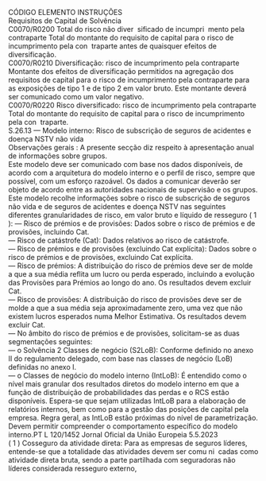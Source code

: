  
CÓDIGO  ELEMENTO  INSTRUÇÕES  
Requisitos de Capital de Solvência  
C0070/R0200  Total do risco não diver ­
sificado de incumpri ­
mento pela contraparte  Total do montante do requisito de capital para o risco de incumprimento pela con ­
traparte antes de quaisquer efeitos de diversificação.  
C0070/R0210  Diversificação: 
risco de incumprimento 
pela contraparte  Montante dos efeitos de diversificação permitidos na agregação dos requisitos de capital 
para o risco de incumprimento pela contraparte para as exposições de tipo 1 e de tipo 
2 em valor bruto. 
Este montante deverá ser comunicado como um valor negativo.  
C0070/R0220  Risco diversificado: 
risco de incumprimento 
pela contraparte  Total do montante do requisito de capital para o risco de incumprimento pela con ­
traparte.  
S.26.13 — Modelo interno: Risco de subscrição de seguros de acidentes e doença NSTV não vida  
Observações gerais : 
A presente secção diz respeito à apresentação anual de informações sobre grupos.  
Este modelo deve ser comunicado com base nos dados disponíveis, de acordo com a arquitetura do modelo interno e o 
perfil de risco, sempre que possível, com um esforço razoável. Os dados a comunicar deverão ser objeto de acordo entre 
as autoridades nacionais de supervisão e os grupos.  
Este modelo recolhe informações sobre o risco de subscrição de seguros não vida e de seguros de acidentes e doença 
NSTV nas seguintes diferentes granularidades de risco, em valor bruto e líquido de resseguro (  1 ): 
— Risco de prémios e de provisões: Dados sobre o risco de prémios e de provisões, incluindo Cat.  
— Risco de catástrofe (Cat): Dados relativos ao risco de catástrofe.  
— Risco de prémios e de provisões (excluindo Cat explícita): Dados sobre o risco de prémios e de provisões, excluindo 
Cat explícita.  
— Risco de prémios: A distribuição do risco de prémios deve ser de molde a que a sua média reflita um lucro ou perda 
esperado, incluindo a evolução das Provisões para Prémios ao longo do ano. Os resultados devem excluir Cat.  
— Risco de provisões: A distribuição do risco de provisões deve ser de molde a que a sua média seja aproximadamente 
zero, uma vez que não existem lucros esperados numa Melhor Estimativa. Os resultados devem excluir Cat.  
— No âmbito do risco de prémios e de provisões, solicitam-se as duas segmentações seguintes:  
— o Solvência 2 Classes de negócio (S2LoB): Conforme definido no anexo II do regulamento delegado, com base 
nas classes de negócio (LoB) definidas no anexo I.  
— o Classes de negócio do modelo interno (IntLoB): É entendido como o nível mais granular dos resultados diretos 
do modelo interno em que a função de distribuição de probabilidades das perdas e o RCS estão disponíveis. 
Espera-se que sejam utilizadas IntLoB para a elaboração de relatórios internos, bem como para a gestão das 
posições de capital pela empresa. Regra geral, as IntLoB estão próximas do nível de parametrização. Devem 
permitir compreender o comportamento específico do modelo interno.PT  L 120/1452 Jornal Oficial da União Europeia 5.5.2023  
( 1 ) Cosseguro da atividade direta: Para as empresas de seguros líderes, entende-se que a totalidade das atividades devem ser comu ni ­
cadas como atividade direta bruta, sendo a parte partilhada com seguradoras não líderes considerada resseguro externo,